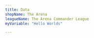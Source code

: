 ```yaml
---
title: Data
shopName: The Arena
leagueName: The Arena Commander League
myVariable: "Hello Worlds"

---
```


